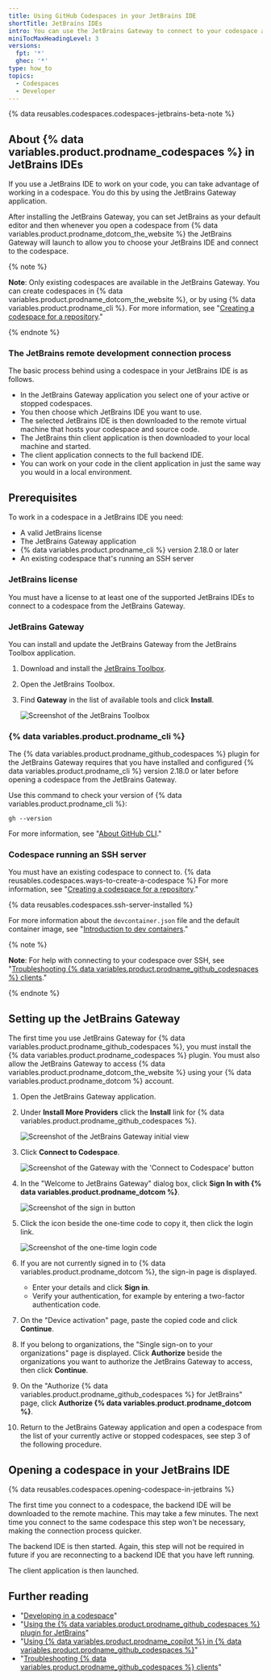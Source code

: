 ```yaml
---
title: Using GitHub Codespaces in your JetBrains IDE
shortTitle: JetBrains IDEs
intro: You can use the JetBrains Gateway to connect to your codespace and work in your favorite JetBrains IDE.
miniTocMaxHeadingLevel: 3
versions:
  fpt: '*'
  ghec: '*'
type: how_to
topics:
  - Codespaces
  - Developer
---
```


{% data reusables.codespaces.codespaces-jetbrains-beta-note %}

## About {% data variables.product.prodname_codespaces %} in JetBrains IDEs

If you use a JetBrains IDE to work on your code, you can take advantage of working in a codespace. You do this by using the JetBrains Gateway application.

After installing the JetBrains Gateway, you can set JetBrains as your default editor and then whenever you open a codespace from {% data variables.product.prodname_dotcom_the_website %} the JetBrains Gateway will launch to allow you to choose your JetBrains IDE and connect to the codespace.

{% note %}

**Note**: Only existing codespaces are available in the JetBrains Gateway. You can create codespaces in {% data variables.product.prodname_dotcom_the_website %}, or by using {% data variables.product.prodname_cli %}. For more information, see "[Creating a codespace for a repository](/codespaces/developing-in-codespaces/creating-a-codespace-for-a-repository)."

{% endnote %}

### The JetBrains remote development connection process

The basic process behind using a codespace in your JetBrains IDE is as follows.

* In the JetBrains Gateway application you select one of your active or stopped codespaces.
* You then choose which JetBrains IDE you want to use.
* The selected JetBrains IDE is then downloaded to the remote virtual machine that hosts your codespace and source code.
* The JetBrains thin client application is then downloaded to your local machine and started.
* The client application connects to the full backend IDE.
* You can work on your code in the client application in just the same way you would in a local environment.

## Prerequisites

To work in a codespace in a JetBrains IDE you need:

* A valid JetBrains license
* The JetBrains Gateway application
* {% data variables.product.prodname_cli %} version 2.18.0 or later
* An existing codespace that's running an SSH server

### JetBrains license

You must have a license to at least one of the supported JetBrains IDEs to connect to a codespace from the JetBrains Gateway.

### JetBrains Gateway

You can install and update the JetBrains Gateway from the JetBrains Toolbox application.

1. Download and install the [JetBrains Toolbox](https://www.jetbrains.com/toolbox-app).
1. Open the JetBrains Toolbox.
1. Find **Gateway** in the list of available tools and click **Install**.

   ![Screenshot of the JetBrains Toolbox](/assets/images/help/codespaces/jetbrains-toolbox.png)

### {% data variables.product.prodname_cli %}

The {% data variables.product.prodname_github_codespaces %} plugin for the JetBrains Gateway requires that you have installed and configured {% data variables.product.prodname_cli %} version 2.18.0 or later before opening a codespace from the JetBrains Gateway.

Use this command to check your version of {% data variables.product.prodname_cli %}:

```shell{:copy}
gh --version
```

For more information, see "[About GitHub CLI](/github-cli/github-cli/about-github-cli)."

### Codespace running an SSH server

You must have an existing codespace to connect to. {% data reusables.codespaces.ways-to-create-a-codespace %} For more information, see "[Creating a codespace for a repository](/codespaces/developing-in-codespaces/creating-a-codespace-for-a-repository)."

{% data reusables.codespaces.ssh-server-installed %}

For more information about the `devcontainer.json` file and the default container image, see "[Introduction to dev containers](/codespaces/setting-up-your-project-for-codespaces/adding-a-dev-container-configuration/introduction-to-dev-containers)."

{% note %}

**Note**: For help with connecting to your codespace over SSH, see "[Troubleshooting {% data variables.product.prodname_github_codespaces %} clients](/codespaces/troubleshooting/troubleshooting-github-codespaces-clients?tool=jetbrains#ssh-connection-issues)."

{% endnote %}

## Setting up the JetBrains Gateway

The first time you use JetBrains Gateway for {% data variables.product.prodname_github_codespaces %}, you must install the {% data variables.product.prodname_codespaces %} plugin. You must also allow the JetBrains Gateway to access {% data variables.product.prodname_dotcom_the_website %} using your {% data variables.product.prodname_dotcom %} account.

1. Open the JetBrains Gateway application.
1. Under **Install More Providers** click the **Install** link for {% data variables.product.prodname_github_codespaces %}.

   ![Screenshot of the JetBrains Gateway initial view](/assets/images/help/codespaces/jetbrains-gateway-initial-view.png)

1. Click **Connect to Codespace**.

   ![Screenshot of the Gateway with the 'Connect to Codespace' button](/assets/images/help/codespaces/jetbrains-gateway-connect.png)

1. In the "Welcome to JetBrains Gateway" dialog box, click **Sign In with {% data variables.product.prodname_dotcom %}**.

   ![Screenshot of the sign in button](/assets/images/help/codespaces/jetbrains-gateway-sign-in.png)

1. Click the icon beside the one-time code to copy it, then click the login link.

   ![Screenshot of the one-time login code](/assets/images/help/codespaces/jetbrains-gateway-login-code.png)

1. If you are not currently signed in to {% data variables.product.prodname_dotcom %}, the sign-in page is displayed.
   * Enter your details and click **Sign in**.
   * Verify your authentication, for example by entering a two-factor authentication code.
1. On the "Device activation" page, paste the copied code and click **Continue**.
1. If you belong to organizations, the "Single sign-on to your organizations" page is displayed. Click **Authorize** beside the organizations you want to authorize the JetBrains Gateway to access, then click **Continue**.
1. On the "Authorize {% data variables.product.prodname_github_codespaces %} for JetBrains" page, click **Authorize {% data variables.product.prodname_dotcom %}**.
1. Return to the JetBrains Gateway application and open a codespace from the list of your currently active or stopped codespaces, see step 3 of the following procedure.

## Opening a codespace in your JetBrains IDE

{% data reusables.codespaces.opening-codespace-in-jetbrains %}

   The first time you connect to a codespace, the backend IDE will be downloaded to the remote machine. This may take a few minutes. The next time you connect to the same codespace this step won't be necessary, making the connection process quicker.

   The backend IDE is then started. Again, this step will not be required in future if you are reconnecting to a backend IDE that you have left running.

   The client application is then launched.

## Further reading

- "[Developing in a codespace](/codespaces/developing-in-codespaces/developing-in-a-codespace)"
- "[Using the {% data variables.product.prodname_github_codespaces %} plugin for JetBrains](/codespaces/codespaces-reference/using-the-github-codespaces-plugin-for-jetbrains)"
- "[Using {% data variables.product.prodname_copilot %} in {% data variables.product.prodname_github_codespaces %}](/codespaces/codespaces-reference/using-github-copilot-in-github-codespaces)"
- "[Troubleshooting {% data variables.product.prodname_github_codespaces %} clients](/codespaces/troubleshooting/troubleshooting-github-codespaces-clients?tool=jetbrains)"
